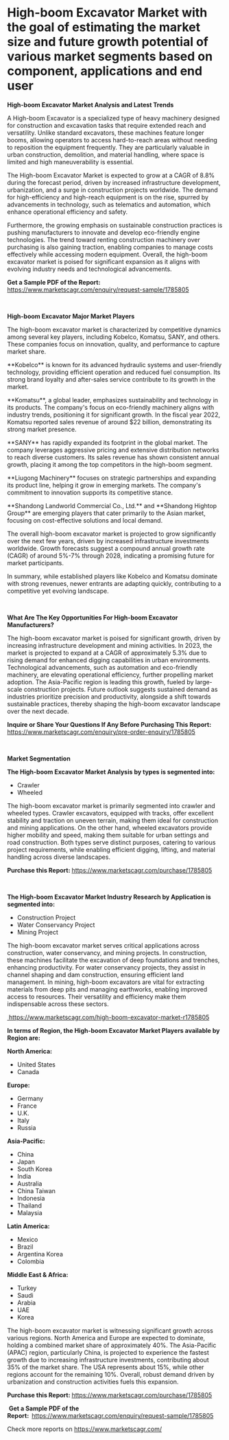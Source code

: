 <p><h1>High-boom Excavator Market with the goal of estimating the market size and future growth potential of various market segments based on component, applications and end user</h1></p><p><strong>High-boom Excavator Market Analysis and Latest Trends</strong></p>
<p><p>A High-boom Excavator is a specialized type of heavy machinery designed for construction and excavation tasks that require extended reach and versatility. Unlike standard excavators, these machines feature longer booms, allowing operators to access hard-to-reach areas without needing to reposition the equipment frequently. They are particularly valuable in urban construction, demolition, and material handling, where space is limited and high maneuverability is essential.</p><p>The High-boom Excavator Market is expected to grow at a CAGR of 8.8% during the forecast period, driven by increased infrastructure development, urbanization, and a surge in construction projects worldwide. The demand for high-efficiency and high-reach equipment is on the rise, spurred by advancements in technology, such as telematics and automation, which enhance operational efficiency and safety.</p><p>Furthermore, the growing emphasis on sustainable construction practices is pushing manufacturers to innovate and develop eco-friendly engine technologies. The trend toward renting construction machinery over purchasing is also gaining traction, enabling companies to manage costs effectively while accessing modern equipment. Overall, the high-boom excavator market is poised for significant expansion as it aligns with evolving industry needs and technological advancements.</p></p>
<p><strong>Get a Sample PDF of the Report:&nbsp;</strong> <a href="https://www.marketscagr.com/enquiry/request-sample/1785805?utm_campaign=2653&utm_medium=2&utm_source=Github&utm_content=ia&utm_term=25032025&utm_id=high-boom-excavator">https://www.marketscagr.com/enquiry/request-sample/1785805</a></p>
<p>&nbsp;</p>
<p><strong>High-boom Excavator Major Market Players</strong></p>
<p><p>The high-boom excavator market is characterized by competitive dynamics among several key players, including Kobelco, Komatsu, SANY, and others. These companies focus on innovation, quality, and performance to capture market share.</p><p>**Kobelco** is known for its advanced hydraulic systems and user-friendly technology, providing efficient operation and reduced fuel consumption. Its strong brand loyalty and after-sales service contribute to its growth in the market.</p><p>**Komatsu**, a global leader, emphasizes sustainability and technology in its products. The company's focus on eco-friendly machinery aligns with industry trends, positioning it for significant growth. In the fiscal year 2022, Komatsu reported sales revenue of around $22 billion, demonstrating its strong market presence.</p><p>**SANY** has rapidly expanded its footprint in the global market. The company leverages aggressive pricing and extensive distribution networks to reach diverse customers. Its sales revenue has shown consistent annual growth, placing it among the top competitors in the high-boom segment.</p><p>**Liugong Machinery** focuses on strategic partnerships and expanding its product line, helping it grow in emerging markets. The company's commitment to innovation supports its competitive stance.</p><p>**Shandong Landworld Commercial Co., Ltd.** and **Shandong Hightop Group** are emerging players that cater primarily to the Asian market, focusing on cost-effective solutions and local demand.</p><p>The overall high-boom excavator market is projected to grow significantly over the next few years, driven by increased infrastructure investments worldwide. Growth forecasts suggest a compound annual growth rate (CAGR) of around 5%-7% through 2028, indicating a promising future for market participants. </p><p>In summary, while established players like Kobelco and Komatsu dominate with strong revenues, newer entrants are adapting quickly, contributing to a competitive yet evolving landscape.</p></p>
<p>&nbsp;</p>
<p><strong>What Are The Key Opportunities For High-boom Excavator Manufacturers?</strong></p>
<p><p>The high-boom excavator market is poised for significant growth, driven by increasing infrastructure development and mining activities. In 2023, the market is projected to expand at a CAGR of approximately 5.3% due to rising demand for enhanced digging capabilities in urban environments. Technological advancements, such as automation and eco-friendly machinery, are elevating operational efficiency, further propelling market adoption. The Asia-Pacific region is leading this growth, fueled by large-scale construction projects. Future outlook suggests sustained demand as industries prioritize precision and productivity, alongside a shift towards sustainable practices, thereby shaping the high-boom excavator landscape over the next decade.</p></p>
<p><strong>Inquire or Share Your Questions If Any Before Purchasing This Report:</strong> <a href="https://www.marketscagr.com/enquiry/pre-order-enquiry/1785805?utm_campaign=2653&utm_medium=2&utm_source=Github&utm_content=ia&utm_term=25032025&utm_id=high-boom-excavator">https://www.marketscagr.com/enquiry/pre-order-enquiry/1785805</a></p>
<p>&nbsp;</p>
<p><strong>Market Segmentation</strong></p>
<p><strong>The High-boom Excavator Market Analysis by types is segmented into:</strong></p>
<p><ul><li>Crawler</li><li>Wheeled</li></ul></p>
<p><p>The high-boom excavator market is primarily segmented into crawler and wheeled types. Crawler excavators, equipped with tracks, offer excellent stability and traction on uneven terrain, making them ideal for construction and mining applications. On the other hand, wheeled excavators provide higher mobility and speed, making them suitable for urban settings and road construction. Both types serve distinct purposes, catering to various project requirements, while enabling efficient digging, lifting, and material handling across diverse landscapes.</p></p>
<p><strong>Purchase this Report:&nbsp;</strong><a href="https://www.marketscagr.com/purchase/1785805?utm_campaign=2653&utm_medium=2&utm_source=Github&utm_content=ia&utm_term=25032025&utm_id=high-boom-excavator">https://www.marketscagr.com/purchase/1785805</a></p>
<p>&nbsp;</p>
<p><strong>The High-boom Excavator Market Industry Research by Application is segmented into:</strong></p>
<p><ul><li>Construction Project</li><li>Water Conservancy Project</li><li>Mining Project</li></ul></p>
<p><p>The high-boom excavator market serves critical applications across construction, water conservancy, and mining projects. In construction, these machines facilitate the excavation of deep foundations and trenches, enhancing productivity. For water conservancy projects, they assist in channel shaping and dam construction, ensuring efficient land management. In mining, high-boom excavators are vital for extracting materials from deep pits and managing earthworks, enabling improved access to resources. Their versatility and efficiency make them indispensable across these sectors.</p></p>
<p><a href="https://www.marketscagr.com/high-boom-excavator-market-r1785805?utm_campaign=2653&utm_medium=2&utm_source=Github&utm_content=ia&utm_term=25032025&utm_id=high-boom-excavator">&nbsp;https://www.marketscagr.com/high-boom-excavator-market-r1785805</a></p>
<p><strong>In terms of Region, the High-boom Excavator Market Players available by Region are:</strong></p>
<p>
    <p> <strong> North America: </strong>
        <ul>
            <li>United States</li>
            <li>Canada</li>
        </ul>
        </p> 
    <p> <strong> Europe: </strong>
        <ul>
            <li>Germany</li>
            <li>France</li>
            <li>U.K.</li>
            <li>Italy</li>
            <li>Russia</li>
        </ul>
        </p> 
    <p> <strong> Asia-Pacific: </strong>
        <ul>
            <li>China</li>
            <li>Japan</li>
            <li>South Korea</li>
            <li>India</li>
            <li>Australia</li>
            <li>China Taiwan</li>
            <li>Indonesia</li>
            <li>Thailand</li>
            <li>Malaysia</li>
        </ul>
        </p> 
    <p> <strong> Latin America: </strong>
        <ul>
            <li>Mexico</li>
            <li>Brazil</li>
            <li>Argentina Korea</li>
            <li>Colombia</li>
        </ul>
        </p> 
    <p> <strong> Middle East & Africa: </strong>
        <ul>
            <li>Turkey</li>
            <li>Saudi</li>
            <li>Arabia</li>
            <li>UAE</li>
            <li>Korea</li>
        </ul>
    </p>
    </p>
<p><p>The high-boom excavator market is witnessing significant growth across various regions. North America and Europe are expected to dominate, holding a combined market share of approximately 40%. The Asia-Pacific (APAC) region, particularly China, is projected to experience the fastest growth due to increasing infrastructure investments, contributing about 35% of the market share. The USA represents about 15%, while other regions account for the remaining 10%. Overall, robust demand driven by urbanization and construction activities fuels this expansion.</p></p>
<p><strong>Purchase this Report: </strong><a href="https://www.marketscagr.com/purchase/1785805?utm_campaign=2653&utm_medium=2&utm_source=Github&utm_content=ia&utm_term=25032025&utm_id=high-boom-excavator">https://www.marketscagr.com/purchase/1785805</a></p>
<p>&nbsp;<strong>Get a Sample PDF of the Report:&nbsp;&nbsp;</strong><a href="https://www.marketscagr.com/enquiry/request-sample/1785805?utm_campaign=2653&utm_medium=2&utm_source=Github&utm_content=ia&utm_term=25032025&utm_id=high-boom-excavator">https://www.marketscagr.com/enquiry/request-sample/1785805</a></p>
<p><strong></strong></p>
<p>Check more reports on <a href="https://www.marketscagr.com/?utm_campaign=2653&utm_medium=2&utm_source=Github&utm_content=ia&utm_term=25032025&utm_id=high-boom-excavator">https://www.marketscagr.com/</a></p>